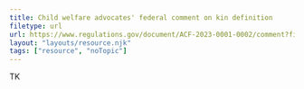 ```yaml
---
title: Child welfare advocates' federal comment on kin definition
filetype: url
url: https://www.regulations.gov/document/ACF-2023-0001-0002/comment?filter=new%20america
layout: "layouts/resource.njk"
tags: ["resource", "noTopic"]
---
```


TK